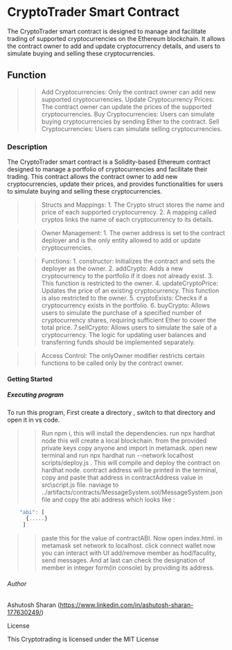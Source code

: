 # CryptoTrader Smart Contract
The CryptoTrader smart contract is designed to manage and facilitate trading of supported cryptocurrencies on the Ethereum blockchain. It allows the contract owner to add and update cryptocurrency details, and users to simulate buying and selling these cryptocurrencies.

## Function
>>Add Cryptocurrencies: Only the contract owner can add new supported cryptocurrencies.
>>Update Cryptocurrency Prices: The contract owner can update the prices of the supported cryptocurrencies.
>>Buy Cryptocurrencies: Users can simulate buying cryptocurrencies by sending Ether to the contract.
>>Sell Cryptocurrencies: Users can simulate selling cryptocurrencies.


### Description
The CryptoTrader smart contract is a Solidity-based Ethereum contract designed to manage a portfolio of cryptocurrencies and facilitate their trading. This contract allows the contract owner to add new cryptocurrencies, update their prices, and provides functionalities for users to simulate buying and selling these cryptocurrencies.

>> Structs and Mappings:
        1. The Crypto struct stores the name and price of each supported cryptocurrency.
        2. A mapping called cryptos links the name of each cryptocurrency to its details.

>> Owner Management:
        1. The owner address is set to the contract deployer and is the only entity allowed to add or update cryptocurrencies.

>> Functions:
        1. constructor: Initializes the contract and sets the deployer as the owner.
        2. addCrypto: Adds a new cryptocurrency to the portfolio if it does not already exist. 
        3. This function is restricted to the owner.
        4. updateCryptoPrice: Updates the price of an existing cryptocurrency. This function is also restricted to the owner.
        5. cryptoExists: Checks if a cryptocurrency exists in the portfolio.
        6. buyCrypto: Allows users to simulate the purchase of a specified number of cryptocurrency shares, requiring sufficient Ether to cover the total price.
        7.sellCrypto: Allows users to simulate the sale of a cryptocurrency. The logic for updating user balances and transferring funds should be implemented separately.

>> Access Control:
        The onlyOwner modifier restricts certain functions to be called only by the contract owner.


#### Getting Started

##### Executing program

To run this program, First create a directory , switch to that directory and open it in vs code.

>>Run npm i, this will install the dependencies.
>>run npx hardhat node this will create a local blockchain. from the provided private keys copy anyone and import in metamask.
>>open new terminal and run npx hardhat run --network localhost scripts/deploy.js . This will compile and deploy the contract on hardhat node. contract address will be printed in the terminal, copy and paste that address in contractAddress value in src\script.js file.
>>naviage to ../artifacts/contracts/MessageSystem.sol/MessageSystem.json file and copy the abi address which looks like :
    
```js
    "abi": [
      {.....}
     ]
```

>>paste this for the value of contractABI.
>>Now open index.html.
>>in metamask set network to localhost.
>>click connect wallet now you can interact with UI add/remove member as hod/faculity, send messages. And at last can check the designation of member in integer form(in console) by providing its address.


###### Author
Ashutosh Sharan 
(https://www.linkedin.com/in/ashutosh-sharan-177630249/)

 License

This Cryptotrading is licensed under the MIT License

